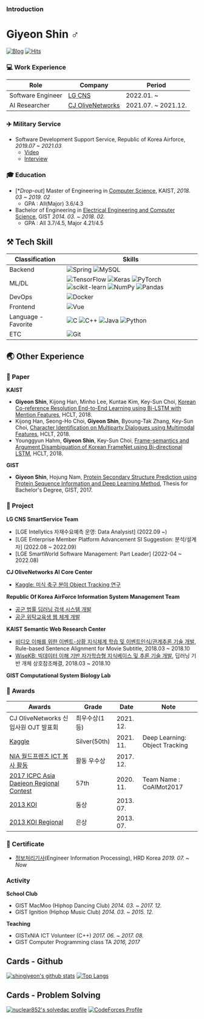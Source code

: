 ### Introduction

# Giyeon Shin ♂ 

[![Blog](http://img.shields.io/badge/-Tech%20blog-black?style=flat-square&logo=blogger&logoColor=white)](https://giyeon.blogspot.kr/)
[![Hits](https://hits.seeyoufarm.com/api/count/incr/badge.svg?url=https%3A%2F%2Fgithub.com%2Finclue)](https://github.com/shingiyeon)

### 💻 Work Experience
| Role | Company | Period |
|---|---|---|
| Software Engineer |[LG CNS](https://lgcns.com/)|2022.01. ~ |
| AI Researcher |[CJ OliveNetworks](https://www.cjolivenetworks.co.kr/)|2021.07. ~ 2021.12.|

### ✈️ Military Service
- Software Development Support Service, Republic of Korea Airforce, *2019.07 ~ 2021.03*
  -  [Video](https://www.youtube.com/watch?v=NCjTnUAipWw&t=138s)
  -  [Interview](http://afzine.co.kr/20201130_184515/)



### 🎓 Education
- [**Drop-out*] Master of Engineering in [Computer Science](https://www.kaist.ac.kr/kr/), KAIST, *2018. 03 ~ 2019. 02*
  - GPA : All(Major) 3.6/4.3 
- Bachelor of Engineering in [Electrical Engineering and Computer Science](https://www.gist.ac.kr/kr/main.html), GIST *2014. 03. ~ 2018. 02.*
  - GPA : All 3.7/4.5, Major 4.21/4.5

## ⚒ Tech Skill
|Classification|Skills|
|---|---|
|Backend| ![Spring](https://img.shields.io/badge/spring-%236DB33F.svg?style=for-the-badge&logo=spring&logoColor=white) ![MySQL](https://img.shields.io/badge/mysql-%2300f.svg?style=for-the-badge&logo=mysql&logoColor=white)|
|ML/DL| ![TensorFlow](https://img.shields.io/badge/TensorFlow-%23FF6F00.svg?style=for-the-badge&logo=TensorFlow&logoColor=white) ![Keras](https://img.shields.io/badge/Keras-%23D00000.svg?style=for-the-badge&logo=Keras&logoColor=white) ![PyTorch](https://img.shields.io/badge/PyTorch-%23EE4C2C.svg?style=for-the-badge&logo=PyTorch&logoColor=white) ![scikit-learn](https://img.shields.io/badge/scikit--learn-%23F7931E.svg?style=for-the-badge&logo=scikit-learn&logoColor=white) ![NumPy](https://img.shields.io/badge/numpy-%23013243.svg?style=for-the-badge&logo=numpy&logoColor=white) ![Pandas](https://img.shields.io/badge/pandas-%23150458.svg?style=for-the-badge&logo=pandas&logoColor=white)
|DevOps| ![Docker](https://img.shields.io/badge/docker-%230db7ed.svg?style=for-the-badge&logo=docker&logoColor=white) 
|Frontend| ![Vue](  https://img.shields.io/badge/-Vue-4fc08d?style=for-the-badge&logo=Vue.js&logoColor=fff)|
|Language - Favorite|![C](https://img.shields.io/badge/c-%2300599C.svg?style=for-the-badge&logo=c&logoColor=white) ![C++](https://img.shields.io/badge/c++-%2300599C.svg?style=for-the-badge&logo=c%2B%2B&logoColor=white) ![Java](https://img.shields.io/badge/java-%23ED8B00.svg?style=for-the-badge&logo=java&logoColor=white) ![Python](https://img.shields.io/badge/python-3670A0?style=for-the-badge&logo=python&logoColor=ffdd54)|
|ETC|![Git](https://img.shields.io/badge/git-%23F05033.svg?style=for-the-badge&logo=git&logoColor=white)|

## 🌏 Other Experience
### 📰 Paper
**KAIST**
- **Giyeon Shin**, Kijong Han, Minho Lee, Kuntae Kim, Key-Sun Choi, [Korean Co-reference Resolution End-to-End Learning using Bi-LSTM with Mention Features](https://github.com/shingiyeon/paper/blob/main/%EC%8B%A0%EA%B8%B0%EC%97%B0_%EC%96%B8%EA%B8%89_%ED%8A%B9%EC%A7%88%EC%9D%84_%EC%9D%B4%EC%9A%A9%ED%95%9C_Bi-LSTM_%EA%B8%B0%EB%B0%98_%ED%95%9C%EA%B5%AD%EC%96%B4_%EC%83%81%ED%98%B8%EC%B0%B8%EC%A1%B0%ED%95%B4%EA%B2%B0_%EC%A2%85%EB%8B%A8%EA%B0%84_%ED%95%99%EC%8A%B5.pdf), HCLT, 2018.
- Kijong Han, Seong-Ho Choi, **Giyeon Shin**, Byoung-Tak Zhang, Key-Sun Choi, [Character Identification on Multiparty Dialogues using Multimodal Features](https://github.com/shingiyeon/paper/blob/main/%EB%A9%80%ED%8B%B0%EB%AA%A8%EB%8B%AC_%EC%9E%90%EC%A7%88%EC%9D%84_%ED%99%9C%EC%9A%A9%ED%95%9C_%EB%8B%A4%EC%A4%91_%ED%99%94%EC%9E%90_%EB%8C%80%ED%99%94_%EC%86%8D_%EC%9D%B8%EB%AC%BC_%EC%8B%9D%EB%B3%84.pdf), HCLT, 2018.
- Younggyun Hahm, **Giyeon Shin**, Key-Sun Choi, [Frame-semantics and Argument Disambiguation of Korean FrameNet using Bi-directional LSTM](https://github.com/shingiyeon/paper/blob/main/%EC%A4%91%EC%B2%A9_%EB%B6%84%ED%95%A0%EB%90%9C_%EC%96%91%EB%B0%A9%ED%96%A5_LSTM_%EA%B8%B0%EB%B0%98%EC%9D%98_%ED%95%9C%EA%B5%AD%EC%96%B4_%ED%94%84%EB%A0%88%EC%9E%84%EB%84%B7%EC%9D%98_%ED%94%84%EB%A0%88%EC%9E%84_%EB%B6%84%EB%A5%98_%EB%B0%8F_%EB%85%BC%ED%95%AD%EC%9D%98_%EC%9D%98%EB%AF%B8%EC%97%AD_%EB%B6%84%EB%A5%98.pdf), HCLT, 2018.

**GIST**
- **Giyeon Shin**, Hojung Nam, [Protein Secondary Structure Prediction using Protein Sequence Information and Deep Learning Method](https://github.com/shingiyeon/paper/blob/main/%EC%8B%A0%EA%B8%B0%EC%97%B0_Protein%20Secondary%20Structure%20Prediction%20using%20Protein%20Sequence%20Information%20and%20Deep%20Learning%20Method.pdf), Thesis for Bachelor's Degree, GIST, 2017.

### 📝 Project
**LG CNS SmartService Team**
- [LGE Intellytics 자재수요예측 운영: Data Analysist] (2022.09 ~)
- [LGE Enterprise Member Platform Advancement SI Suggestion: 분석/설계자] (2022.08 ~ 2022.09)
- [LGE SmartWorld Software Management: Part Leader] (2022-04 ~ 2022.08) 

**CJ OliveNetworks AI Core Center**
- [Kaggle: 미식 축구 분야 Object Tracking 연구](https://www.kaggle.com/competitions/nfl-health-and-safety-helmet-assignment)

**Republic Of Korea AirForce Information System Management Team**
- [공군 법률 딥러닝 검색 시스템 개발](https://www.youtube.com/watch?v=NCjTnUAipWw&t=138s)
- [공군 위탁교육생 웹 체계 개발](https://www.youtube.com/watch?v=NCjTnUAipWw&t=138s)

**KAIST Semantic Web Research Center**
 - [비디오 이해를 위한 이벤트-상황 지식체계 학습 및 이벤트인식/관계추론 기술 개발](https://scienceon.kisti.re.kr/srch/selectPORSrchReport.do?cn=TRKO201900004096), Rule-based Sentence Alignment for Movie Subtitle, 2018.03 ~ 2018.10
 - [WiseKB: 빅데이터 이해 기반 자가학습형 지식베이스 및 추론 기술 개발](https://scienceon.kisti.re.kr/srch/selectPORSrchReport.do?cn=TRKO201600002542), 딥러닝 기반 개체 상호참조해결, 2018.03 ~ 2018.10

**GIST Computational System Biology Lab**

### 🏅 Awards
|Awards|Grade|Date|Note|
|---|---|---|---|
|CJ OliveNetworks 신입사원 OJT 발표회|최우수상(1등)|2021. 12.||
|[Kaggle](https://www.kaggle.com/competitions/nfl-health-and-safety-helmet-assignment/leaderboard)|Silver(50th)|2021. 11.|Deep Learning: Object Tracking|
|[NIA 월드프렌즈 ICT 봉사 활동 ](https://kiv.nia.or.kr/front/main/main.do)|활동 우수상|2017. 12.||
|[2017 ICPC Asia Daejeon Regional Contest](http://icpckorea.org/2017-daejeon/regional)|57th|2020. 11.|Team Name : CoAlMot2017|
|[2013 KOI](https://koi.or.kr/)|동상|2013. 07.||
|[2013 KOI Regional](https://koi.or.kr/)|은상|2013. 07.||

### 📜 Certificate
 - [정보처리기사](https://www.q-net.or.kr/crf005.do?id=crf00505&jmCd=1320)(Engineer Information Processing), HRD Korea *2019. 07. ~ Now*

### Activity
**School Club**
 - GIST MacMoo (Hiphop Dancing Club) *2014. 03. ~ 2017. 12.*
 - GIST Ignition (Hiphop Music Club) *2014. 03. ~ 2015. 12.*

**Teaching**
 - GISTxNIA ICT Volunteer (C++) *2017. 06. ~ 2017. 08.*
 - GIST Computer Programming class TA *2016, 2017* 
## Cards - Github

[![shingiyeon's github stats](https://github-readme-stats.vercel.app/api?username=shingiyeon&show_icons=true&hide_border=true)](https://github.com/shingiyeon)
[![Top Langs](https://github-readme-stats.vercel.app/api/top-langs/?username=shingiyeon&layout=compact)](https://github.com/shingiyeon)

## Cards - Problem Solving

[![nuclear852's solvedac profile](http://mazassumnida.wtf/api/v2/generate_badge?boj=nuclear852)](https://solved.ac/profile/nuclear852)
[![CodeForces Profile](http://cf.leed.at?id=godgiyeon)](https://codeforces.com/profile/godgiyeon)
